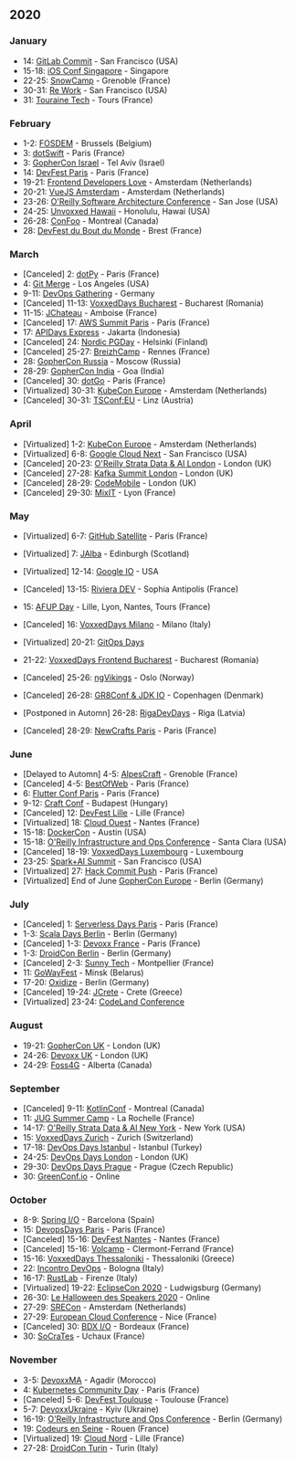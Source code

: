 ## 2020


### January

* 14: [GitLab Commit](https://about.gitlab.com/events/commit/) - San Francisco (USA)
* 15-18: [iOS Conf Singapore](https://2020.iosconf.sg/) - Singapore
* 22-25: [SnowCamp](http://snowcamp.io/fr/) - Grenoble (France)
* 30-31: [Re Work](https://www.re-work.co/summits/sanfrancisco-summit-2020) - San Francisco (USA)
* 31: [Touraine Tech](https://touraine.tech/) - Tours (France)
 
### February

* 1-2: [FOSDEM](https://fosdem.org/2020/) - Brussels (Belgium)
* 3: [dotSwift](https://2020.dotswift.io/) - Paris (France)
* 3: [GopherCon Israel](https://www.gophercon.org.il/) - Tel Aviv (Israel)
* 14: [DevFest Paris](https://devfest.gdgparis.com/) - Paris (France)
* 19-21: [Frontend Developers Love](https://frontenddeveloperlove.com/) - Amsterdam (Netherlands)
* 20-21: [VueJS Amsterdam](https://vuejs.amsterdam/?ref=confstech) - Amsterdam (Netherlands)
* 23-26: [O'Reilly Software Architecture Conference](https://conferences.oreilly.com/software-architecture/sa-n'y) - San Jose (USA)
* 24-25: [Unvoxxed Hawaii](https://voxxeddays.com/hawaii/) - Honolulu, Hawai (USA)
* 26-28: [ConFoo](https://confoo.ca/en/yul2020) - Montreal (Canada)
* 28: [DevFest du Bout du Monde](https://devfest.duboutdumonde.bzh/) - Brest (France)

### March

* [Canceled] 2: [dotPy](https://2020.dotpy.io/) - Paris (France)
* 4: [Git Merge](https://git-merge.com) - Los Angeles (USA)
* 9-11: [DevOps Gathering](https://devops-gathering.io/) - Germany
* [Canceled] 11-13: [VoxxedDays Bucharest](https://romania.voxxeddays.com/bucharest/2019-03-20/) - Bucharest (Romania)
* 11-15: [JChateau](https://www.jchateau.org/) - Amboise (France)
* [Canceled] 17: [AWS Summit Paris](https://aws.amazon.com/fr/events/summits/paris/) - Paris (France)
* 17: [APIDays Express](https://www.apidays.co/jakarta) - Jakarta (Indonesia)
* [Canceled] 24: [Nordic PGDay](https://2020.nordicpgday.org/) - Helsinki (Finland)
* [Canceled] 25-27: [BreizhCamp](https://www.breizhcamp.org/) - Rennes (France)
* 28: [GopherCon Russia](https://www.gophercon-russia.ru/) - Moscow (Russia)
* 28-29: [GopherCon India](https://gopherconindia.com/) - Goa (India)
* [Canceled] 30: [dotGo](https://2020.dotgo.io/) - Paris (France)
* [Virtualized] 30-31: [KubeCon Europe](https://events19.linuxfoundation.org/events/kubecon-cloudnativecon-europe-2020/) - Amsterdam (Netherlands)
* [Canceled] 30-31: [TSConf:EU](https://tsconf.eu/) - Linz (Austria)

### April

* [Virtualized] 1-2: [KubeCon Europe](https://events19.linuxfoundation.org/events/kubecon-cloudnativecon-europe-2020/) - Amsterdam (Netherlands)
* [Virtualized] 6-8: [Google Cloud Next](https://cloud.withgoogle.com/next/sf) - San Francisco (USA)
* [Canceled] 20-23: [O'Reilly Strata Data & AI London](https://conferences.oreilly.com/strata-data-ai/public/content/eu) - London (UK)
* [Canceled] 27-28: [Kafka Summit London](https://kafka-summit.org/) - London (UK)
* [Canceled] 28-29: [CodeMobile](http://www.codemobile.co.uk/) - London (UK)
* [Canceled] 29-30: [MixIT](https://mixitconf.org/) - Lyon (France)

### May

* [Virtualized] 6-7: [GitHub Satellite](http://githubsatellite.com) - Paris (France)
* [Virtualized] 7: [JAlba](https://jalba.scot/) - Edinburgh (Scotland)
* [Virtualized] 12-14: [Google IO](https://events.google.com/io/) - USA
* [Canceled] 13-15: [Riviera DEV](https://rivieradev.fr/) - Sophia Antipolis (France)
* 15: [AFUP Day](https://event.afup.org/) - Lille, Lyon, Nantes, Tours (France)
* [Canceled] 16: [VoxxedDays Milano](https://voxxeddays.com/milan/) - Milano (Italy)
* [Virtualized] 20-21: [GitOps Days](https://www.gitopsdays.com/)
* 21-22: [VoxxedDays Frontend Bucharest](https://romania.voxxeddays.com/frontend/) - Bucharest (Romania)
* [Canceled] 25-26: [ngVikings](https://ngvikings.org/) - Oslo (Norway)

* [Canceled] 26-28: [GR8Conf & JDK IO](https://www.gr8conf.org/) - Copenhagen (Denmark)
* [Postponed in Automn] 26-28: [RigaDevDays](https://2020.rigadevdays.lv/) - Riga (Latvia)
* [Canceled] 28-29: [NewCrafts Paris](https://ncrafts.io/) - Paris (France)

### June

* [Delayed to Automn] 4-5: [AlpesCraft](https://www.alpescraft.fr/) - Grenoble (France)
* [Canceled] 4-5: [BestOfWeb](https://www.bestofweb.paris/) - Paris (France)
* 6: [Flutter Conf Paris](https://flutter-conf.paris/) - Paris (France)
* 9-12: [Craft Conf](https://craft-conf.com/) - Budapest (Hungary)
* [Canceled] 12: [DevFest Lille](http://devfest.gdglille.org) - Lille (France)
* [Virtualized] 18: [Cloud Ouest](https://cloudouest.fr/) - Nantes (France)
* 15-18: [DockerCon](https://www.docker.com/dockercon/) - Austin (USA)
* 15-18: [O'Reilly Infrastructure and Ops Conference](https://conferences.oreilly.com/infrastructure-ops) - Santa Clara (USA)
* [Canceled] 18-19: [VoxxedDays Luxembourg](https://luxembourg.voxxeddays.com/) - Luxembourg
* 23-25: [Spark+AI Summit](https://databricks.com/sparkaisummit) - San Francisco (USA)
* [Virtualized] 27: [Hack Commit Push](https://paris2020.hack-commit-pu.sh/) - Paris (France)
* [Virtualized] End of June [GopherCon Europe](https://gophercon.berlin/) - Berlin (Germany)


### July

* [Canceled] 1: [Serverless Days Paris](https://paris.serverlessdays.io/) - Paris (France)
* 1-3: [Scala Days Berlin](https://scaladays.org/) - Berlin (Germany)
* [Canceled] 1-3: [Devoxx France](https://www.devoxx.fr/) - Paris (France)
* 1-3: [DroidCon Berlin](https://www.berlin.droidcon.com/) - Berlin (Germany)
* [Canceled] 2-3: [Sunny Tech](https://sunny-tech.io/) - Montpellier (France)
* 11: [GoWayFest](https://goway.io/) - Minsk (Belarus)
* 17-20: [Oxidize](https://oxidizeconf.com/) - Berlin (Germany)
* [Canceled] 19-24: [JCrete](https://www.jcrete.org/) - Crete (Greece)
* [Virtualized] 23-24: [CodeLand Conference](https://codelandconf.com/)

### August

* 19-21: [GopherCon UK](https://www.gophercon.co.uk/) - London (UK)
* 24-26: [Devoxx UK](https://www.devoxx.co.uk/) - London (UK)
* 24-29: [Foss4G](https://2020.foss4g.org/) - Alberta (Canada)

### September

* [Canceled] 9-11: [KotlinConf](https://www.kotlinconf.com/) - Montreal (Canada)
* 11: [JUG Summer Camp](https://www.jugsummercamp.org/edition/11) - La Rochelle (France)
* 14-17: [O'Reilly Strata Data & AI New York](https://conferences.oreilly.com/strata-data-ai/stai-ny) - New York (USA)
* 15: [VoxxedDays Zurich](https://voxxeddays.com/zurich/) - Zurich (Switzerland)
* 17-18: [DevOps Days Istanbul](https://devopsdays.istanbul/) - Istanbul (Turkey)
* 24-25: [DevOps Days London](https://devopsdays.org/events/2020-london/welcome/) - London (UK)
* 29-30: [DevOps Days Prague](https://devopsdays.org/events/2020-prague/welcome/) - Prague (Czech Republic)
* 30: [GreenConf.io](http://greenconf.io/) - Online

### October

* 8-9: [Spring I/O](https://2020.springio.net) - Barcelona (Spain)
* 15: [DevopsDays Paris](https://devopsdays.org/events/2020-paris/welcome/) - Paris (France)
* [Canceled] 15-16: [DevFest Nantes](https://devfest.gdgnantes.com/fr/) - Nantes (France)
* [Canceled] 15-16: [Volcamp](https://volcamp.io/) - Clermont-Ferrand (France)
* 15-16: [VoxxedDays Thessaloniki](https://voxxeddays.com/thessaloniki/) - Thessaloniki (Greece)
* 22: [Incontro DevOps](https://2020.incontrodevops.it/) - Bologna (Italy)
* 16-17: [RustLab](https://www.rustlab.it/home) - Firenze (Italy)
* [Virtualized] 19-22: [EclipseCon 2020](https://www.eclipsecon.org/2020) - Ludwigsburg (Germany)
* 26-30: [Le Halloween des Speakers 2020](https://rdv-speakers.fr/) - Online
* 27-29: [SRECon](https://www.usenix.org/srecon) - Amsterdam (Netherlands)
* 27-29: [European Cloud Conference](https://europeancloudconference.com/) - Nice (France)
* [Canceled] 30: [BDX I/O](https://www.bdxio.fr/) - Bordeaux (France)
* 30: [SoCraTes](https://socrates-fr.github.io/) - Uchaux (France)

### November

* 3-5: [DevoxxMA](https://www.devoxx.ma/) - Agadir (Morocco)
* 4: [Kubernetes Community Day](https://kubernetescommunitydays.org/events/2020-paris/) - Paris (France)
* [Canceled] 5-6: [DevFest Toulouse](https://devfesttoulouse.fr/) - Toulouse (France)
* 5-7: [DevoxxUkraine](https://devoxx.com.ua/) - Kyiv (Ukraine)
* 16-19: [O'Reilly Infrastructure and Ops Conference](https://conferences.oreilly.com/infrastructure-ops) - Berlin (Germany)
* 19: [Codeurs en Seine](https://www.codeursenseine.com) - Rouen (France)
* [Virtualized] 19: [Cloud Nord](https://cloudnord.fr/) - Lille (France)
* 27-28: [DroidCon Turin](https://it.droidcon.com/2020/it) - Turin (Italy)
